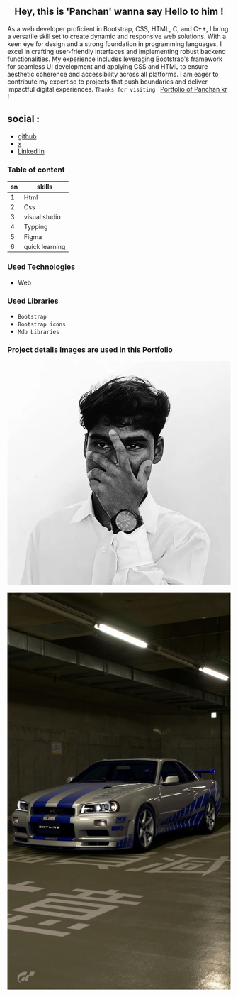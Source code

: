 ## <center>Hey, this is 'Panchan' wanna say Hello to him !</center>  

As a web developer proficient in Bootstrap, CSS, HTML, C, and C++, I bring a versatile skill set to create dynamic and responsive web solutions. With a keen eye for design and a strong foundation in programming languages, I excel in crafting user-friendly interfaces and implementing robust backend functionalities. My experience includes leveraging Bootstrap's framework for seamless UI development and applying CSS and HTML to ensure aesthetic coherence and accessibility across all platforms. I am eager to contribute my expertise to projects that push boundaries and deliver impactful digital experiences.
 `Thanks for visiting `  [Portfolio of Panchan kr](https://code-wizad.github.io/portfolio/) !

## social :  
- [github](https://github.com/panchankr)
- [x](https://twitter.com/panchankr)  
- [Linked In](https://www.linkedin.com/in/panchankr)  

### Table of content  

| sn | skills |  
| ------- | ----------- |  
| 1 |  Html |  
| 2 | Css |  
| 3 | visual studio |  
| 4 | Typping |  
| 5 | Figma |
| 6 | quick learning |

  ### Used Technologies  

  - Web  

### Used Libraries  

- `Bootstrap`  
- `Bootstrap icons`  
- `Mdb Libraries`  

### Project details Images are used in this Portfolio  

![first image](./images/logo-one.jpeg)  


![second image](./images/eight.jpg.jpeg)
